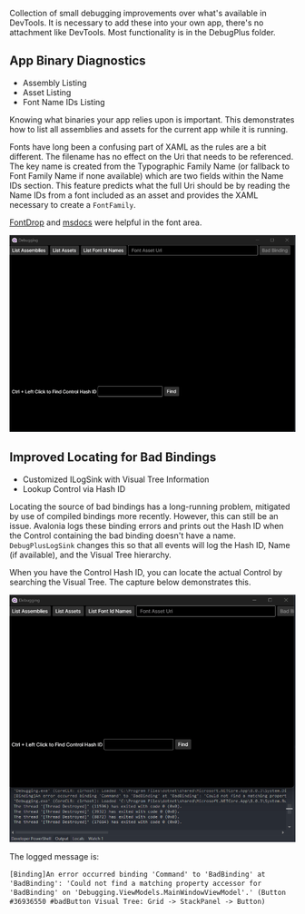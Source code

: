 Collection of small debugging improvements over what's available in DevTools. It is necessary to add these into your own app, there's no attachment like DevTools. Most functionality is in 
the DebugPlus folder.

## App Binary Diagnostics

* Assembly Listing
* Asset Listing
* Font Name IDs Listing

Knowing what binaries your app relies upon is important. This demonstrates how to list all assemblies and assets for the current app while it is running.

Fonts have long been a confusing part of XAML as the rules are a bit different. The filename has no effect on the Uri that needs to be referenced. The key name is created from 
the Typographic Family Name (or fallback to Font Family Name if none available) which are two fields within the Name IDs section. This feature predicts what the full Uri 
should be by reading the Name IDs from a font included as an asset and provides the XAML necessary to create a `FontFamily`.

[FontDrop](https://fontdrop.info/#/?darkmode=true) and [msdocs](https://learn.microsoft.com/en-us/typography/opentype/spec/name#name-ids) were helpful in the font area.

![Binary Diagnostics](Assets/assetScreenCapture.gif)

## Improved Locating for Bad Bindings

* Customized ILogSink with Visual Tree Information
* Lookup Control via Hash ID

Locating the source of bad bindings has a long-running problem, mitigated by use of compiled bindings more recently. However, this can still be an issue. Avalonia logs 
these binding errors and prints out the Hash ID when the Control containing the bad binding doesn't have a name. `DebugPlusLogSink` changes this so that all events will 
log the Hash ID, Name (if available), and the Visual Tree hierarchy.

When you have the Control Hash ID, you can locate the actual Control by searching the Visual Tree. The capture below demonstrates this.

![Bad Binding Lookup](Assets/logFindScreenCapture.gif)

The logged message is:
```
[Binding]An error occurred binding 'Command' to 'BadBinding' at 'BadBinding': 'Could not find a matching property accessor for 'BadBinding' on 'Debugging.ViewModels.MainWindowViewModel'.' (Button #36936550 #badButton Visual Tree: Grid -> StackPanel -> Button)
```
